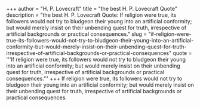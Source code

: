 +++
author = "H. P. Lovecraft"
title = "the best H. P. Lovecraft Quote"
description = "the best H. P. Lovecraft Quote: If religion were true, its followers would not try to bludgeon their young into an artificial conformity; but would merely insist on their unbending quest for truth, irrespective of artificial backgrounds or practical consequences."
slug = "if-religion-were-true-its-followers-would-not-try-to-bludgeon-their-young-into-an-artificial-conformity-but-would-merely-insist-on-their-unbending-quest-for-truth-irrespective-of-artificial-backgrounds-or-practical-consequences"
quote = '''If religion were true, its followers would not try to bludgeon their young into an artificial conformity; but would merely insist on their unbending quest for truth, irrespective of artificial backgrounds or practical consequences.'''
+++
If religion were true, its followers would not try to bludgeon their young into an artificial conformity; but would merely insist on their unbending quest for truth, irrespective of artificial backgrounds or practical consequences.
